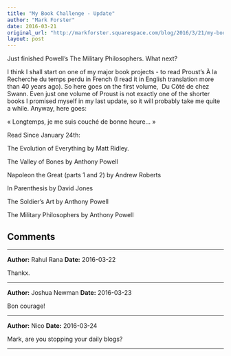 ```yaml
---
title: "My Book Challenge - Update"
author: "Mark Forster"
date: 2016-03-21
original_url: "http://markforster.squarespace.com/blog/2016/3/21/my-book-challenge-update.html"
layout: post
---
```


Just finished Powell’s The Military Philosophers. What next?

I think I shall start on one of my major book projects - to read Proust’s À la Recherche du temps perdu in French (I read it in English translation more than 40 years ago). So here goes on the first volume,  Du Côté de chez Swann. Even just one volume of Proust is not exactly one of the shorter books I promised myself in my last update, so it will probably take me quite a while. Anyway, here goes:

« Longtemps, je me suis couché de bonne heure… »

Read Since January 24th:

The Evolution of Everything by Matt Ridley.

The Valley of Bones by Anthony Powell

Napoleon the Great (parts 1 and 2) by Andrew Roberts

In Parenthesis by David Jones

The Soldier’s Art by Anthony Powell

The Military Philosophers by Anthony Powell


## Comments

---

**Author:** Rahul Rana
**Date:** 2016-03-22

Thankx.

---

**Author:** Joshua Newman
**Date:** 2016-03-23

Bon courage!

---

**Author:** Nico
**Date:** 2016-03-24

Mark, are you stopping your daily blogs?

---
